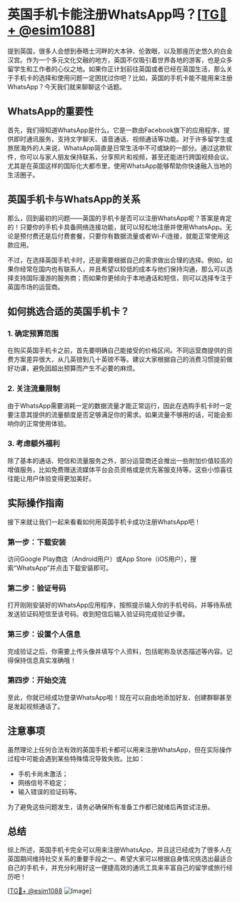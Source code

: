 # 英国手机卡能注册WhatsApp吗？[[TG💪+ @esim1088](https://t.me/s/esim1088)]

提到英国，很多人会想到泰晤士河畔的大本钟、伦敦眼，以及那座历史悠久的白金汉宫。作为一个多元文化交融的地方，英国不仅吸引着世界各地的游客，也是众多留学生和工作者的心仪之地。如果你正计划前往英国或者已经在英国生活，那么关于手机卡的选择和使用问题一定困扰过你吧？比如，英国的手机卡能不能用来注册WhatsApp？今天我们就来聊聊这个话题。

## WhatsApp的重要性

首先，我们得知道WhatsApp是什么。它是一款由Facebook旗下的应用程序，提供即时通讯服务，支持文字聊天、语音通话、视频通话等功能。对于许多留学生或旅居海外的人来说，WhatsApp简直是日常生活中不可或缺的一部分。通过这款软件，你可以与家人朋友保持联系，分享照片和视频，甚至还能进行跨国视频会议。尤其是在英国这样的国际化大都市里，使用WhatsApp能够帮助你快速融入当地的生活圈子。

## 英国手机卡与WhatsApp的关系

那么，回到最初的问题——英国的手机卡是否可以注册WhatsApp呢？答案是肯定的！只要你的手机卡具备网络连接功能，就可以轻松地注册并使用WhatsApp。无论是预付费还是后付费套餐，只要你有数据流量或者Wi-Fi连接，就能正常使用这款应用。

不过，在选择英国手机卡时，还是需要根据自己的需求做出合理的选择。例如，如果你经常在国内也有联系人，并且希望以较低的成本与他们保持沟通，那么可以选择支持国际漫游的服务商；而如果你更倾向于本地通话和短信，则可以选择专注于英国市场的运营商。

## 如何挑选合适的英国手机卡？

### 1. 确定预算范围
在购买英国手机卡之前，首先要明确自己能接受的价格区间。不同运营商提供的资费方案差异很大，从几英镑到几十英镑不等。建议大家根据自己的消费习惯提前做好功课，避免因超出预算而产生不必要的麻烦。

### 2. 关注流量限制
由于WhatsApp需要消耗一定的数据流量才能正常运行，因此在选购手机卡时一定要注意其提供的流量额度是否足够满足你的需求。如果流量不够用的话，可能会影响你的正常使用体验。

### 3. 考虑额外福利
除了基本的通话、短信和流量服务之外，部分运营商还会推出一些附加价值较高的增值服务，比如免费赠送流媒体平台会员资格或是优先客服支持等。这些小惊喜往往能让用户体验变得更加美好。

## 实际操作指南

接下来就让我们一起来看看如何用英国手机卡成功注册WhatsApp吧！

### 第一步：下载安装
访问Google Play商店（Android用户）或App Store（iOS用户），搜索“WhatsApp”并点击下载安装即可。

### 第二步：验证号码
打开刚刚安装好的WhatsApp应用程序，按照提示输入你的手机号码，并等待系统发送验证码短信至该号码。收到短信后输入验证码完成验证步骤。

### 第三步：设置个人信息
完成验证之后，你需要上传头像并填写个人资料，包括昵称及状态描述等内容。记得保持信息真实准确哦！

### 第四步：开始交流
至此，你就已经成功登录WhatsApp啦！现在可以自由地添加好友、创建群聊甚至是发起视频通话了。

## 注意事项

虽然理论上任何合法有效的英国手机卡都可以用来注册WhatsApp，但在实际操作过程中可能会遇到某些特殊情况导致失败。比如：
- 手机卡尚未激活；
- 网络信号不稳定；
- 输入错误的验证码等。

为了避免这些问题发生，请务必确保所有准备工作都已就绪后再尝试注册。

## 总结

综上所述，英国手机卡完全可以用来注册WhatsApp，并且这已经成为了很多人在英国期间维持社交关系的重要手段之一。希望大家可以根据自身情况挑选出最适合自己的手机卡，并充分利用好这一便捷高效的通讯工具来丰富自己的留学或旅行经历吧！

[[TG💪+ @esim1088](https://t.me/s/esim1088) ![Image](https://i.postimg.cc/4NQfJmqS/Snipaste-2025-05-13-00-14-12.png)]